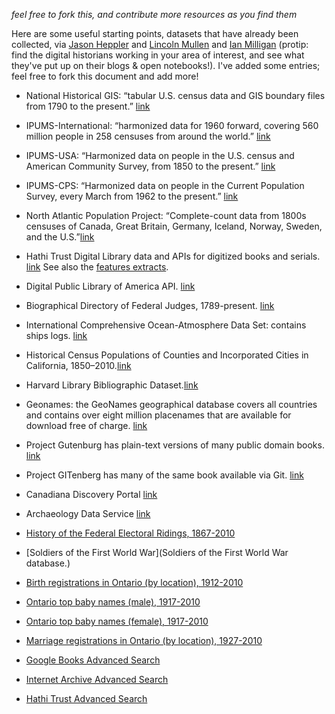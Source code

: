 _feel free to fork this, and contribute more resources as you find them_

Here are some useful starting points, datasets that have already been collected, via [Jason Heppler](http://jasonheppler.org/teaching/hist205f.2014/resources/) and [Lincoln Mullen](http://lincolnmullen.com/) and [Ian Milligan](http://ianmilligan.ca) (protip: find the digital historians working in your area of interest, and see what they've put up on their blogs & open notebooks!). I've added some entries; feel free to fork this document and add more!

+ National Historical GIS: “tabular U.S. census data and GIS boundary files from 1790 to the present.” [link](http://nhgis.org/)
+ IPUMS-International: “harmonized data for 1960 forward, covering 560 million people in 258 censuses from around the world.” [link](http://international.ipums.org/international/)
+ IPUMS-USA: “Harmonized data on people in the U.S. census and American Community Survey, from 1850 to the present.” [link](http://usa.ipums.org/usa/)
+ IPUMS-CPS: “Harmonized data on people in the Current Population Survey, every March from 1962 to the present.” [link](http://usa.ipums.org/cps/)
+ North Atlantic Population Project: “Complete-count data from 1800s censuses of Canada, Great Britain, Germany, Iceland, Norway, Sweden, and the U.S.”[link](http://www.nappdata.org/)
+ Hathi Trust Digital Library data and APIs for digitized books and serials. [link](http://www.hathitrust.org/data) See also the [features extracts](https://sandbox.htrc.illinois.edu/HTRC-UI-Portal2/Features).
+ Digital Public Library of America API. [link](http://dp.la/info/developers/codex/)
+ Biographical Directory of Federal Judges, 1789-present. [link](http://www.uscourts.gov/JudgesAndJudgeships/BiographicalDirectoryOfJudges.aspx)
+ International Comprehensive Ocean-Atmosphere Data Set: contains ships logs. [link](http://icoads.noaa.gov/)
+ Historical Census Populations of Counties and Incorporated Cities in California, 1850–2010.[link](http://www.dof.ca.gov/research/demographic/state_census_data_center/historical_census_1850-2010/view.php)
+ Harvard Library Bibliographic Dataset.[link](http://openmetadata.lib.harvard.edu/bibdata)
+ Geonames: the GeoNames geographical database covers all countries and contains over eight million placenames that are available for download free of charge. [link](http://www.geonames.org/) 
+ Project Gutenburg has plain-text versions of many public domain books. [link](http://www.gutenberg.org/)
+ Project GITenberg has many of the same book available via Git. [link](https://gitenberg.github.io/)
+ Canadiana Discovery Portal [link](http://search.canadiana.ca/support/api)
+ Archaeology Data Service [link](http://archaeologydataservice.ac.uk/)
+  [History of the Federal Electoral Ridings, 1867-2010](http://data.gc.ca/data/en/dataset/ea8f2c37-90b6-4fee-857e-984d3060184e)
+  [Soldiers of the First World War](Soldiers of the First World War database.)
+  [Birth registrations in Ontario (by location), 1912-2010](http://www.ontario.ca/government/birth-registrations-ontario-location)
+  [Ontario top baby names (male), 1917-2010](http://www.ontario.ca/government/ontario-top-baby-names-male)
+  [Ontario top baby names (female), 1917-2010](http://www.ontario.ca/government/ontario-top-baby-names-female)
+  [Marriage registrations in Ontario (by location), 1927-2010](http://www.ontario.ca/government/marriage-registrations-ontario-location)

+ [Google Books Advanced Search](http://books.google.com/advanced_book_search)
+ [Internet Archive Advanced Search](http://archive.org/advancedsearch.php)
+ [Hathi Trust Advanced Search](http://babel.hathitrust.org/cgi/ls?a=page;page=advanced)
